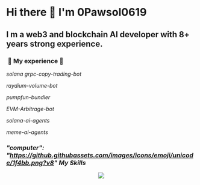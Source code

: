 # Hi there 👋 I'm 0Pawsol0619

## I m a web3 and blockchain AI developer with 8+ years strong experience.

### <img href="https://github.githubassets.com/images/icons/emoji/unicode/1f463.png?v8"> 🚀 My experience 🚀<img href="https://github.githubassets.com/images/icons/emoji/unicode/1f463.png?v8">

<i href="https://github.githubassets.com/images/icons/emoji/unicode/1f4a0.png?v8"> solana grpc-copy-trading-bot

<i href="https://github.githubassets.com/images/icons/emoji/unicode/1f4a0.png?v8"> raydium-volume-bot

<i href="https://github.githubassets.com/images/icons/emoji/unicode/1f4a0.png?v8"> pumpfun-bundler

<i href="https://github.githubassets.com/images/icons/emoji/unicode/1f4a0.png?v8"> EVM-Arbitrage-bot

<i href="https://github.githubassets.com/images/icons/emoji/unicode/1f4a0.png?v8"> solana-ai-agents

<i href="https://github.githubassets.com/images/icons/emoji/unicode/1f4a0.png?v8"> meme-ai-agents

### "computer": "https://github.githubassets.com/images/icons/emoji/unicode/1f4bb.png?v8" My Skills <i href="https://github.githubassets.com/images/icons/emoji/unicode/1f4bb.png?v8">

<p align="center">
  <a href="https://skillicons.dev">
    <img src="https://skillicons.dev/icons?i=bootstrap,c,cpp,css,bots,express,figma,gcp,git,github,githubactions,gitlab,html,ai,java,js,jquery,laravel,mongodb,mysql,nextjs,nodejs,npm,php,phpstorm,postman,powershell,rails,react,ruby,rust,sass,styledcomponents,sublime,solidity,tailwind,ts,ubuntu,visualstudio,vite,vscode,vue,wordpress,yarn" />
  </a>
</p>



<!--
**0Pawsol0619/0Pawsol0619** is a ✨ _special_ ✨ repository because its `README.md` (this file) appears on your GitHub profile.

Here are some ideas to get you started:

- 🔭 I’m currently working on ...
- 🌱 I’m currently learning ...
- 👯 I’m looking to collaborate on ...
- 🤔 I’m looking for help with ...
- 💬 Ask me about ...
- 📫 How to reach me: ...
- 😄 Pronouns: ...
- ⚡ Fun fact: ...
-->
